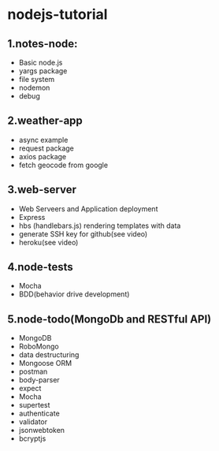 # nodejs-tutorial

## 1.notes-node:

- Basic node.js
- yargs package
- file system
- nodemon
- debug

## 2.weather-app

- async example
- request package
- axios package
- fetch geocode from google

## 3.web-server

- Web Serveers and Application deployment
- Express
- hbs (handlebars.js) rendering templates with data
- generate SSH key for github(see video)
- heroku(see video)

## 4.node-tests

- Mocha
- BDD(behavior drive development)

## 5.node-todo(MongoDb and RESTful API)

- MongoDB
- RoboMongo
- data destructuring
- Mongoose ORM
- postman
- body-parser
- expect
- Mocha
- supertest
- authenticate
- validator
- jsonwebtoken
- bcryptjs
